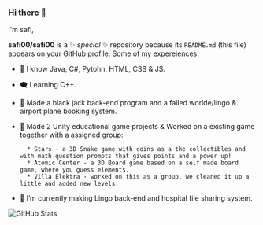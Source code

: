 ### Hi there 👋

i'm safi,

**safi00/safi00** is a ✨ _special_ ✨ repository because its `README.md` (this file) appears on your GitHub profile. Some of my expereiences:
- 💬 I know Java, C#, Pytohn, HTML, CSS & JS.
- 🗨️ Learning C++.
- 🔧 Made a black jack back-end program and a failed worlde/lingo & airport plane booking system.
- 🔧 Made 2 Unity educational game projects & Worked on a existing game together with a assigned group:

        * Stars - a 3D Snake game with coins as a the collectibles and with math question prompts that gives points and a power up!
        * Atomic Center - a 3D Board game based on a self made board game, where you guess elements.
        * Villa Elektra - worked on this as a group, we cleaned it up a little and added new levels.

- 🌱 I’m currently making Lingo back-end and hospital file sharing system.

![GitHub Stats](https://github-readme-stats.vercel.app/api?username=safi00&theme=dark)
